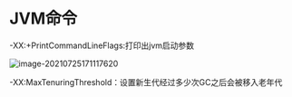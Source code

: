 # JVM命令

-XX:+PrintCommandLineFlags:打印出jvm启动参数

![image-20210725171117620](C:\Users\661572\AppData\Roaming\Typora\typora-user-images\image-20210725171117620.png)

-XX:MaxTenuringThreshold：设置新生代经过多少次GC之后会被移入老年代